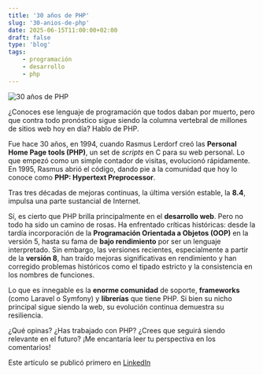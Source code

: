 ```yaml
---
title: '30 años de PHP'
slug: '30-anios-de-php'
date: 2025-06-15T11:00:00+02:00
draft: false
type: 'blog'
tags: 
    - programación
    - desarrollo
    - php
---
```


![](/images/blog/20250615-30-anios-de-php.jpeg "30 años de PHP")

¿Conoces ese lenguaje de programación que todos daban por muerto, pero que contra todo pronóstico sigue siendo la columna 
vertebral de millones de sitios web hoy en día? Hablo de PHP.

Fue hace 30 años, en 1994, cuando Rasmus Lerdorf creó las **Personal Home Page tools (PHP)**, un set de *scripts* en C 
para su web personal. Lo que empezó como un simple contador de visitas, evolucionó rápidamente. En 1995, Rasmus abrió el 
código, dando pie a la comunidad que hoy lo conoce como **PHP: Hypertext Preprocessor**.

Tras tres décadas de mejoras continuas, la última versión estable, la **8.4**, impulsa una parte sustancial de Internet.

Sí, es cierto que PHP brilla principalmente en el **desarrollo web**. Pero no todo ha sido un camino de rosas. Ha enfrentado 
críticas históricas: desde la tardía incorporación de la **Programación Orientada a Objetos (OOP)** en la versión 5, hasta su 
fama de **bajo rendimiento** por ser un lenguaje interpretado. Sin embargo, las versiones recientes, especialmente a partir de 
la **versión 8**, han traído mejoras significativas en rendimiento y han corregido problemas históricos como el tipado estricto 
y la consistencia en los nombres de funciones.

Lo que es innegable es la **enorme comunidad** de soporte, **frameworks** (como Laravel o Symfony) y **librerías** que 
tiene PHP. Si bien su nicho principal sigue siendo la web, su evolución continua demuestra su resiliencia.

¿Qué opinas? ¿Has trabajado con PHP? ¿Crees que seguirá siendo relevante en el futuro? ¡Me encantaría leer tu perspectiva 
en los comentarios!

Este artículo se publicó primero en [LinkedIn](https://www.linkedin.com/feed/update/urn:li:activity:7339939737073242113/)

